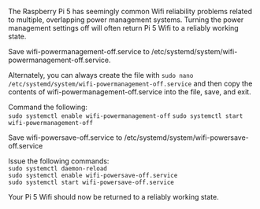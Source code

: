 The Raspberry Pi 5 has seemingly common Wifi reliability problems related to multiple, overlapping power management systems. Turning the power management settings off will often return Pi 5 Wifi to a reliably working state.

Save wifi-powermanagement-off.service to /etc/systemd/system/wifi-powermanagement-off.service.

Alternately, you can always create the file with `sudo nano /etc/systemd/system/wifi-powermanagement-off.service` and then copy the contents of wifi-powermanagement-off.service into the file, save, and exit.

Command the following:  
`sudo systemctl enable wifi-powermanagement-off` 
`sudo systemctl start wifi-powermanagement-off` 

Save wifi-powersave-off.service to /etc/systemd/system/wifi-powersave-off.service

Issue the following commands:  
`sudo systemctl daemon-reload`  
`sudo systemctl enable wifi-powersave-off.service`  
`sudo systemctl start wifi-powersave-off.service` 

Your Pi 5 Wifi should now be returned to a reliably working state. 
